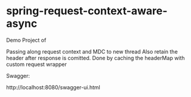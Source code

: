 # spring-request-context-aware-async

Demo Project of

  Passing along request context and MDC to new thread
  Also retain the header after response is comitted.
  Done by caching the headerMap with custom request wrapper

Swagger:

http://localhost:8080/swagger-ui.html

